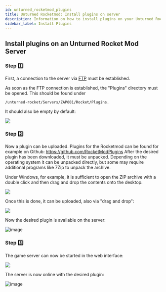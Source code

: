 ```yaml
---
id: unturned_rocketmod_plugins
title: Unturned Rocketmod: Install plugins on server
description: Information on how to install plugins on your Unturned Rocketmod server from ZAP-Hosting - ZAP-Hosting.com documentation
sidebar_label: Install Plugins
---
```


## Install plugins on an Unturned Rocket Mod Server

### Step 1️⃣
First, a connection to the server via [FTP](gameserver_ftpaccess.md) must be established.

As soon as the FTP connection is established, the "Plugins" directory must be opened. 
This should be found under 
```
/unturned-rocket/Servers/ZAP001/Rocket/Plugins. 
```
It should also be empty by default: 

![](https://screensaver01.zap-hosting.com/index.php/s/Ld83EqwDnx5FBNQ/preview)

### Step 2️⃣

Now a plugin can be uploaded. 
Plugins for the Rocketmod can be found for example on Github: https://github.com/RocketModPlugins
After the desired plugin has been downloaded, it must be unpacked. 
Depending on the operating system it can be unpacked directly, but some may require additional programs like 7Zip to unpack the archive.

Under Windows, for example, it is sufficient to open the ZIP archive with a double click and then drag and drop the contents onto the desktop. 

![](https://screensaver01.zap-hosting.com/index.php/s/GCr5YZpSpPkW7z6/preview)

Once this is done, it can be uploaded, also via "drag and drop":  

![](https://screensaver01.zap-hosting.com/index.php/s/CxzeF6mACkwcab8/preview)

Now the desired plugin is available on the server:

![image](https://screensaver01.zap-hosting.com/index.php/s/GAnke4FkA45LWNg/preview)

### Step 3️⃣

The game server can now be started in the web interface: 

![](https://screensaver01.zap-hosting.com/index.php/s/4Ccy8aTZGjwPyEH/preview)

The server is now online with the desired plugin: 

![image](https://user-images.githubusercontent.com/13604413/159184018-6dbe42dc-6f7f-4dc5-ab7a-8308c76284ea.png)


